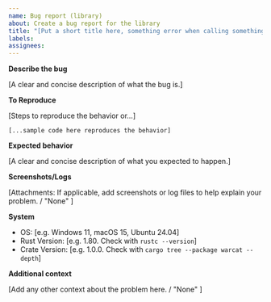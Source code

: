 ```yaml
---
name: Bug report (library)
about: Create a bug report for the library
title: "[Put a short title here, something error when calling something]"
labels:
assignees:
---
```


**Describe the bug**

[A clear and concise description of what the bug is.]

**To Reproduce**

[Steps to reproduce the behavior or...]

```
[...sample code here reproduces the behavior]
```

**Expected behavior**

[A clear and concise description of what you expected to happen.]

**Screenshots/Logs**

[Attachments: If applicable, add screenshots or log files to help explain your problem. / "None" ]

**System**

 - OS: [e.g. Windows 11, macOS 15, Ubuntu 24.04]
 - Rust Version: [e.g. 1.80. Check with `rustc --version`]
 - Crate Version: [e.g. 1.0.0. Check with `cargo tree --package warcat --depth`]

**Additional context**

[Add any other context about the problem here. / "None" ]
